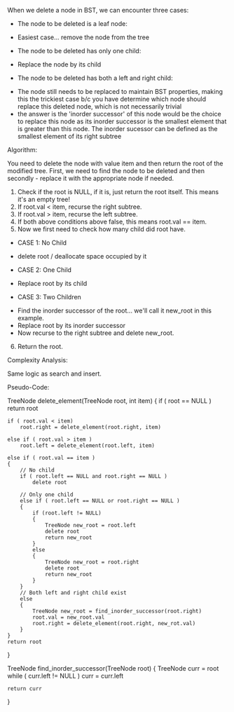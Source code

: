 When we delete a node in BST, we can encounter three cases:

* The node to be deleted is a leaf node: 
- Easiest case... remove the node from the tree

* The node to be deleted has only one child: 
- Replace the node by its child

* The node to be deleted has both a left and right child: 
- The node still needs to be replaced to maintain BST properties, making this the trickiest case b/c you have determine which node should replace this deleted node, which is not necessarily trivial
- the answer is the 'inorder successor' of this node would be the choice to replace this node as its inorder successor is the smallest element that is greater than this node. The inorder sucessor can be defined as the smallest element of its right subtree


Algorithm:

You need to delete the node with value item and then return the root of the modified tree. 
First, we need to find the node to be deleted and then secondly - replace it with the appropriate node if needed.

1. Check if the root is NULL, if it is, just return the root itself. This means it's an empty tree!
2. If root.val < item, recurse the right subtree.
3. If root.val > item, recurse the left subtree.
4. If both above conditions above false, this means root.val == item.
5. Now we first need to check how many child did root have.
* CASE 1: No Child
- delete root / deallocate space occupied by it
* CASE 2: One Child 
- Replace root by its child
* CASE 3: Two Children
- Find the inorder successor of the root... we'll call it new_root in this example.
- Replace root by its inorder successor
- Now recurse to the right subtree and delete new_root.
6. Return the root.


Complexity Analysis:

Same logic as search and insert.


Pseudo-Code:

TreeNode delete_element(TreeNode root, int item)
{
    if ( root == NULL )
        return root
    
    if ( root.val < item)
        root.right = delete_element(root.right, item)

    else if ( root.val > item )
        root.left = delete_element(root.left, item)

    else if ( root.val == item )
    {
        // No child
        if ( root.left == NULL and root.right == NULL )
            delete root

        // Only one child
        else if ( root.left == NULL or root.right == NULL )
        {
            if (root.left != NULL)
            {
                TreeNode new_root = root.left
                delete root
                return new_root
            }
            else
            {
                TreeNode new_root = root.right
                delete root
                return new_root
            }
        }
        // Both left and right child exist
        else
        {
            TreeNode new_root = find_inorder_successor(root.right)
            root.val = new_root.val
            root.right = delete_element(root.right, new_rot.val)
        }
    }
    return root
}

TreeNode find_inorder_successor(TreeNode root)
{
    TreeNode curr = root
    while ( curr.left != NULL )
        curr = curr.left
    
    return curr
}